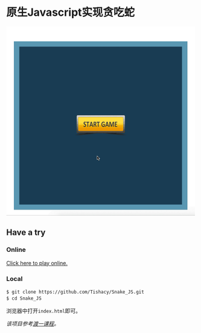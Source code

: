 # 原生Javascript实现贪吃蛇

<img src="./demo.gif" width="500px" height="500px">

## Have a try

### Online
[Click here to play online.](http://htmlpreview.github.io/?https://github.com/Tishacy/Snake_JS/blob/master/index.html)

### Local

```bash
$ git clone https://github.com/Tishacy/Snake_JS.git
$ cd Snake_JS
```

浏览器中打开`index.html`即可。

 *该项目参考[渡一课程](https://study.163.com/course/courseMain.htm?courseId=1209399920)。*



